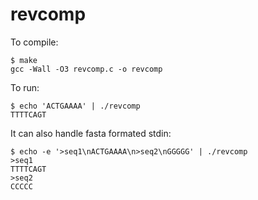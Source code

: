 # revcomp

To compile:
```
$ make
gcc -Wall -O3 revcomp.c -o revcomp
```


To run:
```
$ echo 'ACTGAAAA' | ./revcomp
TTTTCAGT
```

It can also handle fasta formated stdin:
```
$ echo -e '>seq1\nACTGAAAA\n>seq2\nGGGGG' | ./revcomp
>seq1
TTTTCAGT
>seq2
CCCCC
```
